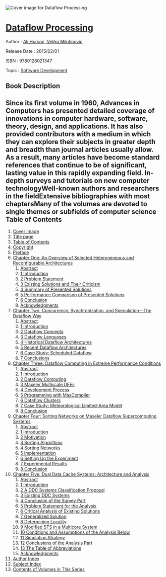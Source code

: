 ![Cover image for Dataflow Processing](https://imgdetail.ebookreading.net/cover/cover/software_development/EB9780128021347.jpg)

[Dataflow Processing](https://ebookreading.net/view/book/Dataflow+Processing-EB9780128021347_1.html "Dataflow Processing")
====================================================================================================================

Author : [Ali Hurson](https://ebookreading.net/search/author/Ali+Hurson),[ Veljko Milutinovic](https://ebookreading.net/search/author/+Veljko+Milutinovic)

Release Date : 2015/02/01

ISBN : 9780128021347

Topic : [Software Development](https://ebookreading.net/search/category/software-development)

Book Description
-----------------

Since its first volume in 1960, Advances in Computers has presented detailed coverage of innovations in computer hardware, software, theory, design, and applications. It has also provided contributors with a medium in which they can explore their subjects in greater depth and breadth than journal articles usually allow. As a result, many articles have become standard references that continue to be of significant, lasting value in this rapidly expanding field.
In-depth surveys and tutorials on new computer technologyWell-known authors and researchers in the fieldExtensive bibliographies with most chaptersMany of the volumes are devoted to single themes or subfields of computer science              
Table of Contents
-----------------

1. [Cover image](https://ebookreading.net/view/book/Dataflow+Processing-EB9780128021347_1.html)
1. [Title page](https://ebookreading.net/view/book/Dataflow+Processing-EB9780128021347_2.html)
1. [Table of Contents](https://ebookreading.net/view/book/Dataflow+Processing-EB9780128021347_3.html)
1. [Copyright](https://ebookreading.net/view/book/Dataflow+Processing-EB9780128021347_4.html)
1. [Preface](https://ebookreading.net/view/book/Dataflow+Processing-EB9780128021347_5.html)
1. [Chapter One: An Overview of Selected Heterogeneous and Reconfigurable Architectures](https://ebookreading.net/view/book/Dataflow+Processing-EB9780128021347_6.html)
    1. [Abstract](https://ebookreading.net/view/book/Dataflow+Processing-EB9780128021347_6.html#ab0005)
    1. [1 Introduction](https://ebookreading.net/view/book/Dataflow+Processing-EB9780128021347_6.html#s0005)
    1. [2 Problem Statement](https://ebookreading.net/view/book/Dataflow+Processing-EB9780128021347_6.html#s0010)
    1. [3 Existing Solutions and Their Criticism](https://ebookreading.net/view/book/Dataflow+Processing-EB9780128021347_6.html#s0015)
    1. [4 Summary of Presented Solutions](https://ebookreading.net/view/book/Dataflow+Processing-EB9780128021347_6.html#s0065)
    1. [5 Performance Comparison of Presented Solutions](https://ebookreading.net/view/book/Dataflow+Processing-EB9780128021347_6.html#s0080)
    1. [6 Conclusion](https://ebookreading.net/view/book/Dataflow+Processing-EB9780128021347_6.html#s0095)
    1. [Acknowledgments](https://ebookreading.net/view/book/Dataflow+Processing-EB9780128021347_6.html#ac0005)
1. [Chapter Two: Concurrency, Synchronization, and Speculation—The Dataflow Way](https://ebookreading.net/view/book/Dataflow+Processing-EB9780128021347_7.html)
    1. [Abstract](https://ebookreading.net/view/book/Dataflow+Processing-EB9780128021347_7.html#ab0010)
    1. [1 Introduction](https://ebookreading.net/view/book/Dataflow+Processing-EB9780128021347_7.html#s0015)
    1. [2 Dataflow Concepts](https://ebookreading.net/view/book/Dataflow+Processing-EB9780128021347_7.html#s0020)
    1. [3 Dataflow Languages](https://ebookreading.net/view/book/Dataflow+Processing-EB9780128021347_7.html#s0055)
    1. [4 Historical Dataflow Architectures](https://ebookreading.net/view/book/Dataflow+Processing-EB9780128021347_7.html#s0105)
    1. [5 Recent Dataflow Architectures](https://ebookreading.net/view/book/Dataflow+Processing-EB9780128021347_7.html#s0185)
    1. [6 Case Study: Scheduled Dataflow](https://ebookreading.net/view/book/Dataflow+Processing-EB9780128021347_7.html#s0225)
    1. [7 Conclusions](https://ebookreading.net/view/book/Dataflow+Processing-EB9780128021347_7.html#s0280)
1. [Chapter Three: Dataflow Computing in Extreme Performance Conditions](https://ebookreading.net/view/book/Dataflow+Processing-EB9780128021347_8.html)
    1. [Abstract](https://ebookreading.net/view/book/Dataflow+Processing-EB9780128021347_8.html#ab0005)
    1. [1 Introduction](https://ebookreading.net/view/book/Dataflow+Processing-EB9780128021347_8.html#s0005)
    1. [2 Dataflow Computing](https://ebookreading.net/view/book/Dataflow+Processing-EB9780128021347_8.html#s0010)
    1. [3 Maxeler Multiscale DFEs](https://ebookreading.net/view/book/Dataflow+Processing-EB9780128021347_8.html#s0015)
    1. [4 Development Process](https://ebookreading.net/view/book/Dataflow+Processing-EB9780128021347_8.html#s0020)
    1. [5 Programming with MaxCompiler](https://ebookreading.net/view/book/Dataflow+Processing-EB9780128021347_8.html#s0045)
    1. [6 Dataflow Clusters](https://ebookreading.net/view/book/Dataflow+Processing-EB9780128021347_8.html#s0050)
    1. [7 Case Study: Meteorological Limited-Area Model](https://ebookreading.net/view/book/Dataflow+Processing-EB9780128021347_8.html#s0080)
    1. [8 Conclusion](https://ebookreading.net/view/book/Dataflow+Processing-EB9780128021347_8.html#s0135)
1. [Chapter Four: Sorting Networks on Maxeler Dataflow Supercomputing Systems](https://ebookreading.net/view/book/Dataflow+Processing-EB9780128021347_9.html)
    1. [Abstract](https://ebookreading.net/view/book/Dataflow+Processing-EB9780128021347_9.html#ab0005)
    1. [1 Introduction](https://ebookreading.net/view/book/Dataflow+Processing-EB9780128021347_9.html#s0005)
    1. [2 Motivation](https://ebookreading.net/view/book/Dataflow+Processing-EB9780128021347_9.html#s0010)
    1. [3 Sorting Algorithms](https://ebookreading.net/view/book/Dataflow+Processing-EB9780128021347_9.html#s0015)
    1. [4 Sorting Networks](https://ebookreading.net/view/book/Dataflow+Processing-EB9780128021347_9.html#s0040)
    1. [5 Implementation](https://ebookreading.net/view/book/Dataflow+Processing-EB9780128021347_9.html#s0105)
    1. [6 Setting Up the Experiment](https://ebookreading.net/view/book/Dataflow+Processing-EB9780128021347_9.html#s0120)
    1. [7 Experimental Results](https://ebookreading.net/view/book/Dataflow+Processing-EB9780128021347_9.html#s0125)
    1. [8 Conclusion](https://ebookreading.net/view/book/Dataflow+Processing-EB9780128021347_9.html#s0145)
1. [Chapter Five: Dual Data Cache Systems: Architecture and Analysis](https://ebookreading.net/view/book/Dataflow+Processing-EB9780128021347_10.html)
    1. [Abstract](https://ebookreading.net/view/book/Dataflow+Processing-EB9780128021347_10.html#ab0005)
    1. [1 Introduction](https://ebookreading.net/view/book/Dataflow+Processing-EB9780128021347_10.html#s0005)
    1. [2 A DDC Systems Classification Proposal](https://ebookreading.net/view/book/Dataflow+Processing-EB9780128021347_10.html#s0010)
    1. [3 Existing DDC Systems](https://ebookreading.net/view/book/Dataflow+Processing-EB9780128021347_10.html#s0015)
    1. [4 Conclusion of the Survey Part](https://ebookreading.net/view/book/Dataflow+Processing-EB9780128021347_10.html#s0105)
    1. [5 Problem Statement for the Analysis](https://ebookreading.net/view/book/Dataflow+Processing-EB9780128021347_10.html#s0110)
    1. [6 Critical Analysis of Existing Solutions](https://ebookreading.net/view/book/Dataflow+Processing-EB9780128021347_10.html#s0115)
    1. [7 Generalized Solution](https://ebookreading.net/view/book/Dataflow+Processing-EB9780128021347_10.html#s0120)
    1. [8 Determining Locality](https://ebookreading.net/view/book/Dataflow+Processing-EB9780128021347_10.html#s0135)
    1. [9 Modified STS in a Multicore System](https://ebookreading.net/view/book/Dataflow+Processing-EB9780128021347_10.html#s0155)
    1. [10 Conditions and Assumptions of the Analysis Below](https://ebookreading.net/view/book/Dataflow+Processing-EB9780128021347_10.html#s0160)
    1. [11 Simulation Strategy](https://ebookreading.net/view/book/Dataflow+Processing-EB9780128021347_10.html#s0165)
    1. [12 Conclusions of the Analysis Part](https://ebookreading.net/view/book/Dataflow+Processing-EB9780128021347_10.html#s0195)
    1. [13 The Table of Abbreviations](https://ebookreading.net/view/book/Dataflow+Processing-EB9780128021347_10.html#s0200)
    1. [Acknowledgments](https://ebookreading.net/view/book/Dataflow+Processing-EB9780128021347_10.html#ac0005)
1. [Author Index](https://ebookreading.net/view/book/Dataflow+Processing-EB9780128021347_11.html)
1. [Subject Index](https://ebookreading.net/view/book/Dataflow+Processing-EB9780128021347_12.html)
1. [Contents of Volumes in This Series](https://ebookreading.net/view/book/Dataflow+Processing-EB9780128021347_13.html)
